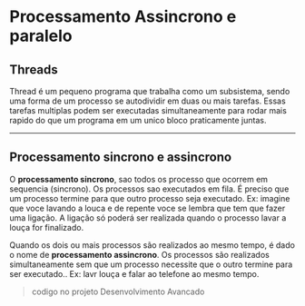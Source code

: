 # Processamento Assincrono e paralelo

## Threads
Thread é um pequeno programa que trabalha como um subsistema, sendo uma forma de um processo se autodividir em duas ou mais tarefas. Essas tarefas multiplas podem ser executadas simultaneamente para rodar mais rapido do que um programa em um unico bloco praticamente juntas.
	
---
## Processamento sincrono e assincrono

O **processamento sincrono**, sao todos os processo que ocorrem em sequencia (sincrono). Os processos sao executados em fila. É preciso que um processo termine para que outro processo seja executado. Ex: imagine que voce lavando a louca e de repente voce se lembra que tem que fazer uma ligação. A ligação só poderá ser realizada quando o processo lavar a louça for finalizado.

Quando os dois ou mais processos são realizados ao mesmo tempo, é dado o nome de **processamento assincrono**. Os processos são realizados simultaneamente sem que um processo necessite que o outro termine para ser executado.. Ex: lavr louça e falar ao telefone ao mesmo tempo.

> codigo no projeto Desenvolvimento Avancado